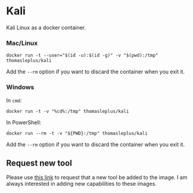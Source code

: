 # Kali

Kali Linux as a docker container.

### Mac/Linux

```
docker run -t --user="$(id -u):$(id -g)" -v "$(pwd):/tmp" thomasleplus/kali
```

Add the `--rm` option if you want to discard the container when you exit it.

### Windows

In `cmd`:

```
docker run -t -v "%cd%:/tmp" thomasleplus/kali
```

In PowerShell:

```
docker run --rm -t -v "${PWD}:/tmp" thomasleplus/kali
```

Add the `--rm` option if you want to discard the container when you exit it.

## Request new tool

Please use [this link](https://github.com/thomasleplus/docker-kali/issues/new?assignees=thomasleplus&labels=enhancement&template=feature_request.md&title=%5BFEAT%5D) to request that a new tool be added to the image. I am always interested in adding new capabilities to these images.
